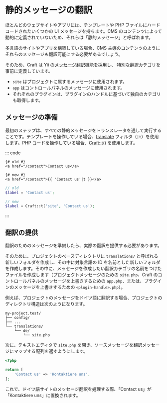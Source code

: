 # 静的メッセージの翻訳

ほとんどのウェブサイトやアプリには、テンプレートや PHP ファイルにハードコードされたいくつかの UI メッセージを持ちます。CMS のコンテンツによって動的に定義されていないため、それらは「静的メッセージ」と呼ばれます。

多言語のサイトやアプリを構築している場合、CMS 主導のコンテンツのようにそれらのメッセージも翻訳可能にする必要があるでしょう。

そのため、Craft は Yii の[メッセージ翻訳](https://www.yiiframework.com/doc/guide/2.0/en/tutorial-i18n#message-translation)機能を採用し、 特別な翻訳カテゴリを事前に定義しています。

- `site` はプロジェクトに属するメッセージに使用されます。
- `app` はコントロールパネルのメッセージに使用されます。
- それぞれのプラグインは、プラグインのハンドルに基づいて独自のカテゴリも取得します。

## メッセージの準備

最初のステップは、すべての静的メッセージをトランスレータを通して実行することです。テンプレートを操作している場合、[translate](dev/filters.md#translate-or-t) フィルタ（`|t`）を使用します。PHP コードを操作している場合、[Craft::t()](api:yii\BaseYii::t()) を使用します。

::: code

```twig
{# old #}
<a href="/contact">Contact us</a>

{# new #}
<a href="/contact">{{ 'Contact us'|t }}</a>
```

```php
// old
$label = 'Contact us';

// new
$label = Craft::t('site', 'Contact us');
```

:::

## 翻訳の提供

翻訳のためのメッセージを準備したら、実際の翻訳を提供する必要があります。

そのために、プロジェクトのベースディレクトリに `translations/` と呼ばれる新しいフォルダを作成し、その中に対象言語の ID を名前とした新しいフォルダを作成します。その中に、メッセージを作成したい翻訳カテゴリの名前をつけたファイルを作成します（プロジェクトメッセージのための `site.php`、Craft のコントロールパネルのメッセージを上書きするための `app.php`、または、プラグインのメッセージを上書きするための `<plugin-handle>.php`）。

例えば、プロジェクトのメッセージをドイツ語に翻訳する場合、プロジェクトのディレクトリ構造は次のようになります。

    my-project.test/
    ├── config/
    ├── ...
    └── translations/
        └── de/
            └── site.php
    

次に、テキストエディタで `site.php` を開き、ソースメッセージを翻訳メッセージにマップする配列を返すようにします。

```php
<?php

return [
    'Contact us' => 'Kontaktiere uns',
];
```

これで、ドイツ語サイトのメッセージ翻訳を処理する際、「Contact us」が「Kontaktiere uns」に置換されます。